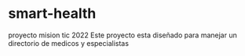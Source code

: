 # smart-health
proyecto mision tic 2022
Este proyecto esta diseñado para manejar un directorio de medicos y especialistas 
